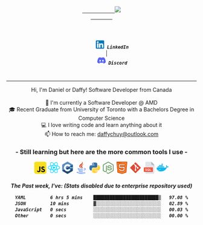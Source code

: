 <div align="center">
	<code>
		<a href="https://git.io/typing-svg">
			<img src="https://readme-typing-svg.herokuapp.com?size=26&duration=4000&center=true&vCenter=true&width=500&lines=Hi%2C+this+is+daffy!" />
		</a>
	</code>
</div>

<h5 align="center">
	<code>
   		<a style="text-decoration: none;" href="https://www.linkedin.com/in/daffychuy/" title="LinkedIn Profile"><img width="22" src="images/linkedin.png"/> LinkedIn</a>
	</code>
	│
	<code>
		<a style="text-decoration: none;" href="https://discordapp.com/users/161907418979106817" title="Stack Overflow Profile"><img width="22" src="images/discord.png"/> Discord</a>
	</code>
</h5>

<hr>

<p align="center">
	Hi, I'm Daniel or Daffy! Software Developer from Canada
	<br>
	<br>
	💼 I'm currently a Software Developer @ AMD
	<br>
	🎓 Recent Graduate from University of Toronto with a Bachelors Degree in Computer Science
	<br>
	💻 I love writing code and learn anything about it
	<br>
	📫 How to reach me: <a href="mailto: daffychuy@outlook.com">daffychuy@outlook.com</a>
</p>


<h3 align="center" style="">
- Still learning but here are the more common tools I use - 
</h3>
<p align="center">
	<code><img height="32" width="32" src="./images/javascript.svg" /></code>
	<code><img height="32" width="32" src="./images/reactjs.svg" /></code>
	<code><img height="32" width="32" src="./images/c-plusplus.svg" /></code>
	<code><img height="32" width="32" src="./images/java.svg" /></code>
	<code><img height="32" width="32" src="./images/python.svg" /></code>
	<code><img height="32" width="32" src="./images/node.svg" /></code>
	<code><img height="32" width="32" src="./images/html.svg" /></code>
	<code><img height="32" width="32" src="./images/git.svg" /></code>
	<code><img height="32" width="32" src="./images/sql.svg" /></code>
	<code><img height="32" width="32" src="./images/docker.svg" /></code>
</p>

<h5 align="center">	
	The Past week, I've: (Stats disabled due to enterprise repository used)
<!--START_SECTION:waka-->

```text
YAML         6 hrs 5 mins    ████████████████████████▒   97.08 %
JSON         10 mins         ▓░░░░░░░░░░░░░░░░░░░░░░░░   02.89 %
JavaScript   0 secs          ░░░░░░░░░░░░░░░░░░░░░░░░░   00.03 %
Other        0 secs          ░░░░░░░░░░░░░░░░░░░░░░░░░   00.00 %
```

<!--END_SECTION:waka-->
</h5>
